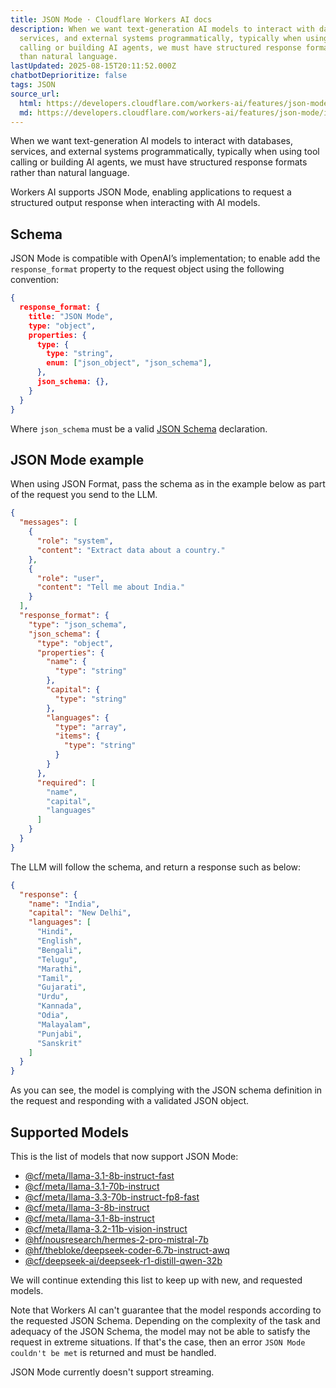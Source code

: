 ```yaml
---
title: JSON Mode · Cloudflare Workers AI docs
description: When we want text-generation AI models to interact with databases,
  services, and external systems programmatically, typically when using tool
  calling or building AI agents, we must have structured response formats rather
  than natural language.
lastUpdated: 2025-08-15T20:11:52.000Z
chatbotDeprioritize: false
tags: JSON
source_url:
  html: https://developers.cloudflare.com/workers-ai/features/json-mode/
  md: https://developers.cloudflare.com/workers-ai/features/json-mode/index.md
---
```


When we want text-generation AI models to interact with databases, services, and external systems programmatically, typically when using tool calling or building AI agents, we must have structured response formats rather than natural language.

Workers AI supports JSON Mode, enabling applications to request a structured output response when interacting with AI models.

## Schema

JSON Mode is compatible with OpenAI’s implementation; to enable add the `response_format` property to the request object using the following convention:

```json
{
  response_format: {
    title: "JSON Mode",
    type: "object",
    properties: {
      type: {
        type: "string",
        enum: ["json_object", "json_schema"],
      },
      json_schema: {},
    }
  }
}
```

Where `json_schema` must be a valid [JSON Schema](https://json-schema.org/) declaration.

## JSON Mode example

When using JSON Format, pass the schema as in the example below as part of the request you send to the LLM.

```json
{
  "messages": [
    {
      "role": "system",
      "content": "Extract data about a country."
    },
    {
      "role": "user",
      "content": "Tell me about India."
    }
  ],
  "response_format": {
    "type": "json_schema",
    "json_schema": {
      "type": "object",
      "properties": {
        "name": {
          "type": "string"
        },
        "capital": {
          "type": "string"
        },
        "languages": {
          "type": "array",
          "items": {
            "type": "string"
          }
        }
      },
      "required": [
        "name",
        "capital",
        "languages"
      ]
    }
  }
}
```

The LLM will follow the schema, and return a response such as below:

```json
{
  "response": {
    "name": "India",
    "capital": "New Delhi",
    "languages": [
      "Hindi",
      "English",
      "Bengali",
      "Telugu",
      "Marathi",
      "Tamil",
      "Gujarati",
      "Urdu",
      "Kannada",
      "Odia",
      "Malayalam",
      "Punjabi",
      "Sanskrit"
    ]
  }
}
```

As you can see, the model is complying with the JSON schema definition in the request and responding with a validated JSON object.

## Supported Models

This is the list of models that now support JSON Mode:

* [@cf/meta/llama-3.1-8b-instruct-fast](https://developers.cloudflare.com/workers-ai/models/llama-3.1-8b-instruct-fast/)
* [@cf/meta/llama-3.1-70b-instruct](https://developers.cloudflare.com/workers-ai/models/llama-3.1-70b-instruct/)
* [@cf/meta/llama-3.3-70b-instruct-fp8-fast](https://developers.cloudflare.com/workers-ai/models/llama-3.3-70b-instruct-fp8-fast/)
* [@cf/meta/llama-3-8b-instruct](https://developers.cloudflare.com/workers-ai/models/llama-3-8b-instruct/)
* [@cf/meta/llama-3.1-8b-instruct](https://developers.cloudflare.com/workers-ai/models/llama-3.1-8b-instruct/)
* [@cf/meta/llama-3.2-11b-vision-instruct](https://developers.cloudflare.com/workers-ai/models/llama-3.2-11b-vision-instruct/)
* [@hf/nousresearch/hermes-2-pro-mistral-7b](https://developers.cloudflare.com/workers-ai/models/hermes-2-pro-mistral-7b/)
* [@hf/thebloke/deepseek-coder-6.7b-instruct-awq](https://developers.cloudflare.com/workers-ai/models/deepseek-coder-6.7b-instruct-awq/)
* [@cf/deepseek-ai/deepseek-r1-distill-qwen-32b](https://developers.cloudflare.com/workers-ai/models/deepseek-r1-distill-qwen-32b/)

We will continue extending this list to keep up with new, and requested models.

Note that Workers AI can't guarantee that the model responds according to the requested JSON Schema. Depending on the complexity of the task and adequacy of the JSON Schema, the model may not be able to satisfy the request in extreme situations. If that's the case, then an error `JSON Mode couldn't be met` is returned and must be handled.

JSON Mode currently doesn't support streaming.
